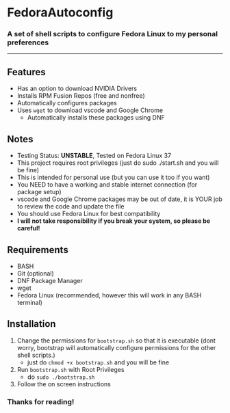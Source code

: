 # FedoraAutoconfig
### A set of shell scripts to configure Fedora Linux to my personal preferences

---
## Features
- Has an option to download NVIDIA Drivers
- Installs RPM Fusion Repos (free and nonfree)
- Automatically configures packages
- Uses `wget` to download vscode and Google Chrome
	- Automatically installs these packages using DNF

## Notes
- Testing Status: **UNSTABLE**, Tested on Fedora Linux 37
- This project requires root privileges (just do sudo ./start.sh and you will be fine)
- This is intended for personal use (but you can use it too if you want)
- You NEED to have a working and stable internet connection (for package setup)
- vscode and Google Chrome packages may be out of date, it is YOUR job to review the code and update the file
- You should use Fedora Linux for best compatibility
- **I will not take responsibility if you break your system, so please be careful!**

## Requirements
- BASH
- Git (optional)
- DNF Package Manager
- wget
- Fedora Linux (recommended, however this will work in any BASH terminal)

## Installation
1. Change the permissions for `bootstrap.sh` so that it is executable (dont worry, bootstrap will automatically configure permissions for the other shell scripts.)
	- just do `chmod +x bootstrap.sh` and you will be fine
2. Run `bootstrap.sh` with Root Privileges 
	- do `sudo ./bootstrap.sh`
3. Follow the on screen instructions

### Thanks for reading!

